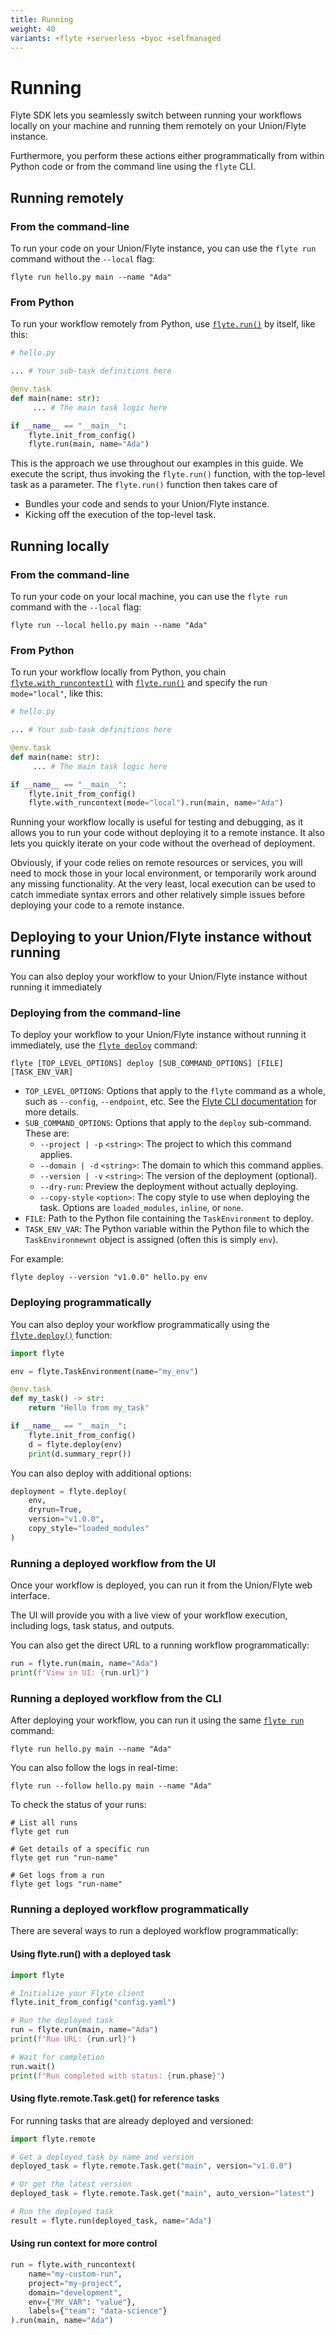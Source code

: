 ```yaml
---
title: Running
weight: 40
variants: +flyte +serverless +byoc +selfmanaged
---
```


# Running

Flyte SDK lets you seamlessly switch between running your workflows locally on your machine and running them remotely on your Union/Flyte instance.

Furthermore, you perform these actions either programmatically from within Python code or from the command line using the `flyte` CLI.

## Running remotely

### From the command-line

To run your code on your Union/Flyte instance, you can use the `flyte run` command without the `--local` flag:

```shell
flyte run hello.py main --name "Ada"
```

### From Python

To run your workflow remotely from Python, use [`flyte.run()`](../../api-reference/flyte-sdk/packages/flyte#run) by itself, like this:

```python
# hello.py

... # Your sub-task definitions here

@env.task
def main(name: str):
     ... # The main task logic here

if __name__ == "__main__":
    flyte.init_from_config()
    flyte.run(main, name="Ada")
```

This is the approach we use throughout our examples in this guide.
We execute the script, thus invoking the `flyte.run()` function, with the top-level task as a parameter.
The `flyte.run()` function then takes care of

* Bundles your code and sends to your Union/Flyte instance.
* Kicking off the execution of the top-level task.

## Running locally

### From the command-line

To run your code on your local machine, you can use the `flyte run` command with the `--local` flag:

```shell
flyte run --local hello.py main --name "Ada"
```

### From Python

To run your workflow locally from Python, you chain [`flyte.with_runcontext()`](../../api-reference/flyte-sdk/packages/flyte#with_runcontext) with [`flyte.run()`](../../api-reference/flyte-sdk/packages/flyte#run) and specify the run `mode="local"`, like this:

```python
# hello.py

... # Your sub-task definitions here

@env.task
def main(name: str):
     ... # The main task logic here

if __name__ == "__main__":
    flyte.init_from_config()
    flyte.with_runcontext(mode="local").run(main, name="Ada")
```

Running your workflow locally is useful for testing and debugging, as it allows you to run your code without deploying it to a remote instance.
It also lets you quickly iterate on your code without the overhead of deployment.

Obviously, if your code relies on remote resources or services, you will need to mock those in your local environment, or temporarily work around any missing functionality.
At the very least, local execution can be used to catch immediate syntax errors and other relatively simple issues before deploying your code to a remote instance.

## Deploying to your Union/Flyte instance without running

You can also deploy your workflow to your Union/Flyte instance without running it immediately

### Deploying from the command-line

To deploy your workflow to your Union/Flyte instance without running it immediately, use the [`flyte deploy`]() command:

```shell
flyte [TOP_LEVEL_OPTIONS] deploy [SUB_COMMAND_OPTIONS] [FILE] [TASK_ENV_VAR]
```

* `TOP_LEVEL_OPTIONS`: Options that apply to the `flyte` command as a whole, such as `--config`, `--endpoint`, etc. See the [Flyte CLI documentation](../../api-reference/flyte-cli#flyte) for more details.
* `SUB_COMMAND_OPTIONS`: Options that apply to the `deploy` sub-command. These are:
    * `--project | -p` `<string>`: The project to which this command applies.
    * `--domain | -d` `<string>`: The domain to which this command applies.
    * `--version | -v` `<string>`: The version of the deployment (optional).
    * `--dry-run`: Preview the deployment without actually deploying.
    * `--copy-style` `<option>`: The copy style to use when deploying the task. Options are `loaded_modules`, `inline`, or `none`.
* `FILE`: Path to the Python file containing the `TaskEnvironment` to deploy.
* `TASK_ENV_VAR`: The Python variable within the Python file to which the `TaskEnvironmewnt` object is assigned (often this is simply `env`).

For example:

```shell
flyte deploy --version "v1.0.0" hello.py env
```

### Deploying programmatically

You can also deploy your workflow programmatically using the [`flyte.deploy()`](../../api-reference/flyte-sdk/packages/flyte#deploy) function:

```python
import flyte

env = flyte.TaskEnvironment(name="my_env")

@env.task
def my_task() -> str:
    return "Hello from my_task"

if __name__ == "__main__":
    flyte.init_from_config()
    d = flyte.deploy(env)
    print(d.summary_repr())
```

You can also deploy with additional options:

```python
deployment = flyte.deploy(
    env,
    dryrun=True,
    version="v1.0.0",
    copy_style="loaded_modules"
)
```

### Running a deployed workflow from the UI

Once your workflow is deployed, you can run it from the Union/Flyte web interface.

The UI will provide you with a live view of your workflow execution, including logs, task status, and outputs.

You can also get the direct URL to a running workflow programmatically:

```python
run = flyte.run(main, name="Ada")
print(f"View in UI: {run.url}")
```

### Running a deployed workflow from the CLI

After deploying your workflow, you can run it using the same [`flyte run`](../../api-reference/flyte-cli#flyte-run) command:

```shell
flyte run hello.py main --name "Ada"
```

You can also follow the logs in real-time:

```shell
flyte run --follow hello.py main --name "Ada"
```

To check the status of your runs:

```shell
# List all runs
flyte get run

# Get details of a specific run
flyte get run "run-name"

# Get logs from a run
flyte get logs "run-name"
```

### Running a deployed workflow programmatically

There are several ways to run a deployed workflow programmatically:

#### Using flyte.run() with a deployed task

```python
import flyte

# Initialize your Flyte client
flyte.init_from_config("config.yaml")

# Run the deployed task
run = flyte.run(main, name="Ada")
print(f"Run URL: {run.url}")

# Wait for completion
run.wait()
print(f"Run completed with status: {run.phase}")
```

#### Using flyte.remote.Task.get() for reference tasks

For running tasks that are already deployed and versioned:

```python
import flyte.remote

# Get a deployed task by name and version
deployed_task = flyte.remote.Task.get("main", version="v1.0.0")

# Or get the latest version
deployed_task = flyte.remote.Task.get("main", auto_version="latest")

# Run the deployed task
result = flyte.run(deployed_task, name="Ada")
```

#### Using run context for more control

```python
run = flyte.with_runcontext(
    name="my-custom-run",
    project="my-project",
    domain="development",
    env={"MY_VAR": "value"},
    labels={"team": "data-science"}
).run(main, name="Ada")

```

<!--
TODO: Check this code for accuracy, relevance
This was generated by an LLM doc writer




## Managing Remote Executions

Once your workflows are running, you can connect to and manage them remotely from anywhere. This includes monitoring active executions, accessing completed runs, and retrieving results.

### Accessing Existing Runs

#### Get Run by Name

```python
import flyte.remote

# Connect to a specific run
run = flyte.remote.Run.get("my-run-name")

print(f"Status: {run.phase}")
print(f"URL: {run.url}")

# Wait for completion if still running
if not run.done():
    run.wait()

print(f"Final status: {run.phase}")
```

#### List Recent Runs

```python
# List all recent runs
async for run in flyte.remote.Run.listall():
    print(f"Run: {run.name}, Status: {run.phase}")

# Filter by project/domain
async for run in flyte.remote.Run.listall(
    filters="project=my-project AND domain=production"
):
    print(f"Production run: {run.name}")
```

### Monitoring Running Executions

#### Real-time Log Streaming

```python
# Connect to running execution
run = flyte.remote.Run.get("training-run-12345")

# Stream logs in real-time
run.show_logs(follow=True)

# Get specific log lines
logs = run.show_logs(max_lines=100, show_ts=True)
print(logs)
```

#### Watching Execution Progress

```python
# Monitor execution status changes
async for details in run.watch():
    print(f"Status: {details.phase}")
    if details.has_logs():
        recent_logs = details.logs()[-10:]  # Last 10 lines
        print(f"Recent logs: {recent_logs}")

    if details.done():
        break
```

#### Getting Execution Details

```python
# Get comprehensive run information
run = flyte.remote.Run.get("my-run")

print(f"Created: {run.created_at}")
print(f"Duration: {run.duration}")
print(f"Resources used: {run.resources}")

# Get task-level details
for node in run.node_executions:
    print(f"Task: {node.display_name}, Status: {node.phase}")
```

### Cross-Environment Management

#### Multi-Environment Monitoring

```python
# Monitor production from development environment
prod_config = {
    "endpoint": "https://prod-cluster.com",
    "project": "my-project",
    "domain": "production"
}

dev_config = {
    "endpoint": "https://dev-cluster.com",
    "project": "my-project",
    "domain": "development"
}

# Check production status
flyte.init(**prod_config)
prod_runs = [run async for run in flyte.remote.Run.listall()]
print(f"Production runs: {len(prod_runs)}")

# Switch to development
flyte.init(**dev_config)
dev_runs = [run async for run in flyte.remote.Run.listall()]
print(f"Development runs: {len(dev_runs)}")
```

#### Environment Comparison

```python
# Compare same workflow across environments
def get_workflow_runs(endpoint, domain, workflow_name):
    flyte.init(endpoint=endpoint, domain=domain)
    return [
        run async for run in flyte.remote.Run.listall()
        if workflow_name in run.name
    ]

prod_runs = get_workflow_runs("prod-cluster.com", "production", "ml-pipeline")
staging_runs = get_workflow_runs("staging-cluster.com", "staging", "ml-pipeline")

print(f"Production: {len(prod_runs)} runs")
print(f"Staging: {len(staging_runs)} runs")
```

### Accessing Results and Data

#### Retrieving Outputs

```python
# Get outputs from completed run
run = flyte.remote.Run.get("completed-run")

if run.done() and run.phase == "SUCCEEDED":
    outputs = run.outputs()
    print(f"Results: {outputs}")
else:
    print(f"Run not completed: {run.phase}")
```

#### Downloading Artifacts

```python
# Download files produced by remote execution
run = flyte.remote.Run.get("data-processing-run")
outputs = run.outputs()

# Download specific output files
if "processed_data_path" in outputs:
    local_path = flyte.remote.download_file(
        outputs["processed_data_path"],
        local_path="./downloaded_data.csv"
    )
    print(f"Downloaded to: {local_path}")
```

## Common Remote Management Use Cases

### Production Monitoring

```python
# Monitor critical production workflows
import asyncio
from datetime import datetime, timedelta

async def monitor_production():
    flyte.init_from_config("prod-config.yaml")

    while True:
        # Check for failed runs in last hour
        recent_runs = [
            run async for run in flyte.remote.Run.listall()
            if run.created_at > datetime.now() - timedelta(hours=1)
        ]

        failed_runs = [run for run in recent_runs if run.phase == "FAILED"]

        if failed_runs:
            for run in failed_runs:
                print(f"ALERT: Failed run {run.name}")
                # Get error details
                logs = run.show_logs(max_lines=50)
                print(f"Error logs: {logs}")

        await asyncio.sleep(300)  # Check every 5 minutes

# Run monitoring
asyncio.run(monitor_production())
```

### Debugging Failed Executions

```python
# Investigate failed runs
def debug_failed_run(run_name):
    run = flyte.remote.Run.get(run_name)

    print(f"Run: {run.name}")
    print(f"Status: {run.phase}")
    print(f"Error: {run.error}")

    # Get detailed logs
    logs = run.show_logs(max_lines=1000)
    print("Full logs:")
    print(logs)

    # Check individual task failures
    for node in run.node_executions:
        if node.phase == "FAILED":
            print(f"Failed task: {node.display_name}")
            task_logs = node.show_logs()
            print(f"Task logs: {task_logs}")

debug_failed_run("failed-training-run-456")
```

### Result Comparison

```python
# Compare results across different runs
def compare_model_runs(run_names):
    results = {}

    for run_name in run_names:
        run = flyte.remote.Run.get(run_name)
        if run.done() and run.phase == "SUCCEEDED":
            outputs = run.outputs()
            results[run_name] = outputs.get("model_accuracy", 0)

    print("Model comparison:")
    for run_name, accuracy in results.items():
        print(f"{run_name}: {accuracy:.3f}")

    best_run = max(results.items(), key=lambda x: x[1])
    print(f"Best model: {best_run[0]} with accuracy {best_run[1]:.3f}")

compare_model_runs([
    "model-v1-run-123",
    "model-v2-run-124",
    "model-v3-run-125"
])
```

## Best Practices for Remote Management

### Connection Management

```python
# Use context managers for connection handling
class RemoteConnection:
    def __init__(self, config):
        self.config = config

    def __enter__(self):
        flyte.init(**self.config)
        return self

    def __exit__(self, exc_type, exc_val, exc_tb):
        # Cleanup if needed
        pass

# Usage
with RemoteConnection(prod_config) as conn:
    runs = [run async for run in flyte.remote.Run.listall()]
    print(f"Found {len(runs)} runs")
```

### Error Handling

```python
import flyte.errors

def safe_remote_access(run_name):
    try:
        run = flyte.remote.Run.get(run_name)
        return run.outputs() if run.done() else None
    except flyte.errors.NotFoundError:
        print(f"Run {run_name} not found")
        return None
    except flyte.errors.RuntimeSystemError as e:
        print(f"System error: {e}")
        return None
```

### Efficient Querying

```python
# Use filters to reduce network overhead
async def get_recent_failed_runs():
    # More efficient than fetching all runs
    async for run in flyte.remote.Run.listall(
        filters="phase=FAILED AND created_at>2024-01-01",
        sort_by=("created_at", "desc"),
        limit=50
    ):
        yield run
```
-->